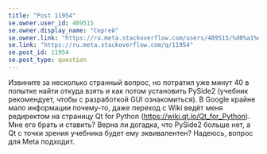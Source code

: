 ```yaml
---
title: "Post 11954"
se.owner.user_id: 489515
se.owner.display_name: "Сергей"
se.owner.link: "https://ru.meta.stackoverflow.com/users/489515/%d0%a1%d0%b5%d1%80%d0%b3%d0%b5%d0%b9"
se.link: "https://ru.meta.stackoverflow.com/q/11954"
se.post_id: 11954
se.post_type: question
---
```

<p>Извините за несколько странный вопрос, но потратил уже минут 40 в попытке найти откуда взять и как потом установить PySide2 (учебник рекомендует, чтобы с разработкой GUI ознакомиться). В Google крайне мало информации почему-то, даже переход с Wiki ведёт меня редиректом на страницу Qt for Python (<a href="https://wiki.qt.io/Qt_for_Python" rel="nofollow noreferrer">https://wiki.qt.io/Qt_for_Python</a>). Мне его брать и ставить? Верна ли догадка, что PySide2 больше нет, а Qt с точки зрения учебника будет ему эквивалентен?
Надеюсь, вопрос для Meta подходит.</p>
